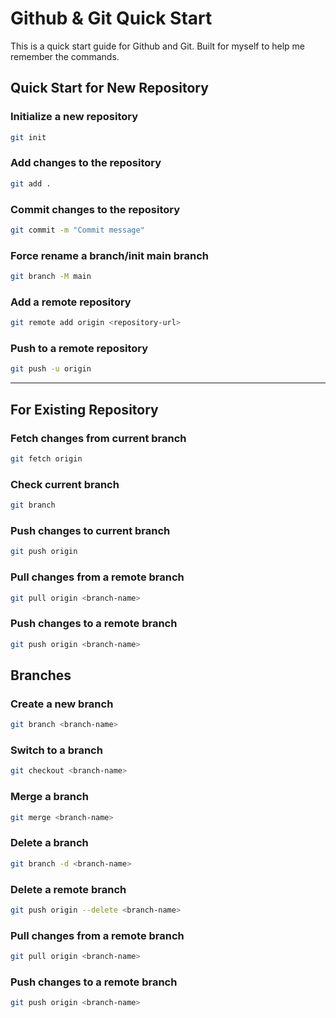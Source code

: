 # Github & Git Quick Start
This is a quick start guide for Github and Git. Built for myself to help me remember the commands.

## Quick Start for New Repository

### Initialize a new repository
```bash
git init
```

### Add changes to the repository
```bash
git add .
```

### Commit changes to the repository
```bash
git commit -m "Commit message"
```

### Force rename a branch/init main branch
```bash
git branch -M main
```

### Add a remote repository
```bash
git remote add origin <repository-url>
```

### Push to a remote repository
```bash
git push -u origin 
```
---
## For Existing Repository

### Fetch changes from current branch
```bash
git fetch origin
```

### Check current branch
```bash
git branch
```

### Push changes to current branch
```bash
git push origin
```
### Pull changes from a remote branch
```bash
git pull origin <branch-name>
```

### Push changes to a remote branch
```bash
git push origin <branch-name>
```

## Branches

### Create a new branch
```bash
git branch <branch-name>
```

### Switch to a branch
```bash
git checkout <branch-name>
```

### Merge a branch
```bash
git merge <branch-name>
```

### Delete a branch
```bash
git branch -d <branch-name>
```

### Delete a remote branch
```bash
git push origin --delete <branch-name>
```

### Pull changes from a remote branch
```bash
git pull origin <branch-name>
```

### Push changes to a remote branch
```bash
git push origin <branch-name>
```





























